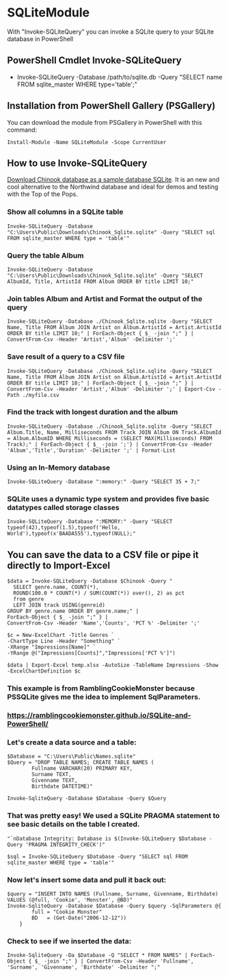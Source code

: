 # SQLiteModule
With "Invoke-SQLiteQuery" you can invoke a SQLite query to your SQLite database in PowerShell


PowerShell Cmdlet Invoke-SQLiteQuery
------------------------------------

* Invoke-SQLiteQuery -Database /path/to/sqlite.db -Query "SELECT name FROM sqlite_master WHERE type='table';"


Installation from PowerShell Gallery (PSGallery)
------------------------------------------------

You can download the module from PSGallery in PowerShell with this command:

```Install-Module -Name SQLiteModule -Scope CurrentUser```

How to use Invoke-SQLiteQuery
-----------------------------

[Download Chinook database as a sample database SQLite](https://github.com/lerocha/chinook-database/blob/master/ChinookDatabase/DataSources/Chinook_Sqlite.sqlite). It is an new and cool alternative to the Northwind database and ideal for demos and testing with the Top of the Pops.

### Show all columns in a SQLite table

```
Invoke-SQLiteQuery -Database "C:\Users\Public\Downloads\Chinook_Sqlite.sqlite" -Query "SELECT sql FROM sqlite_master WHERE type = 'table'"
 ```
 
### Query the table Album

``` 
Invoke-SQLiteQuery -Database "C:\Users\Public\Downloads\Chinook_Sqlite.sqlite" -Query "SELECT AlbumId, Title, ArtistId FROM Album ORDER BY title LIMIT 10;"
```

### Join tables Album and Artist and Format the output of the query
```
Invoke-SQLiteQuery -Database ./Chinook_Sqlite.sqlite -Query "SELECT Name, Title FROM Album JOIN Artist on Album.ArtistId = Artist.ArtistId ORDER BY title LIMIT 10;" | ForEach-Object { $_ -join ";" } | ConvertFrom-Csv -Header 'Artist','Album' -Delimiter ';'
```

### Save result of a query to a CSV file

```
Invoke-SQLiteQuery -Database ./Chinook_Sqlite.sqlite -Query "SELECT Name, Title FROM Album JOIN Artist on Album.ArtistId = Artist.ArtistId ORDER BY title LIMIT 10;" | ForEach-Object { $_ -join ";" } | ConvertFrom-Csv -Header 'Artist','Album' -Delimiter ';' | Export-Csv -Path ./myfile.csv
```

### Find the track with longest duration and the album
```
Invoke-SQLiteQuery -Database ./Chinook_Sqlite.sqlite -Query "SELECT Album.Title, Name, Milliseconds FROM Track JOIN Album ON Track.AlbumId = Album.AlbumID WHERE Milliseconds = (SELECT MAX(Milliseconds) FROM Track);" | ForEach-Object { $_ -join ';'} | ConvertFrom-Csv -Header 'Album','Title','Duration' -Delimiter ';' | Format-List
```

### Using an In-Memory database

```
Invoke-SQLiteQuery -Database ":memory:" -Query "SELECT 35 + 7;"
```

### SQLite uses a dynamic type system and provides five basic datatypes called storage classes

```
Invoke-SQLiteQuery -Database ":MEMORY:" -Query "SELECT typeof(42),typeof(1.5),typeof('Hello, World'),typeof(x'BAADA555'),typeof(NULL);"
```

## You can save the data to a CSV file or pipe it directly to Import-Excel
```
$data = Invoke-SQLiteQuery -Database $Chinook -Query "
  SELECT genre.name, COUNT(*),
  ROUND(100.0 * COUNT(*) / SUM(COUNT(*)) over(), 2) as pct
  from genre
  LEFT JOIN track USING(genreid)
GROUP BY genre.name ORDER BY genre.name;" | 
ForEach-Object { $_ -join ";" } | 
ConvertFrom-Csv -Header 'Name','Counts', 'PCT %' -Delimiter ';'

$c = New-ExcelChart -Title Genres `
-ChartType Line -Header "Something" `
-XRange "Impressions[Name]" `
-YRange @("Impressions[Counts]","Impressions['PCT %']")

$data | Export-Excel temp.xlsx -AutoSize -TableName Impressions -Show -ExcelChartDefinition $c
```

### This example is from RamblingCookieMonster because PSSQLite gives me the idea to implement SqlParameters.
### https://ramblingcookiemonster.github.io/SQLite-and-PowerShell/

### Let's create a data source and a table:

```
$Database = "C:\Users\Public\Names.sqlite"
$Query = "DROP TABLE NAMES; CREATE TABLE NAMES (
        Fullname VARCHAR(20) PRIMARY KEY,
        Surname TEXT,
        Givenname TEXT,
        Birthdate DATETIME)"

Invoke-SqliteQuery -Database $Database -Query $Query 
```

### That was pretty easy! We used a SQLite PRAGMA statement to see basic details on the table I created.

```
"`nDatabase Integrity: Database is $(Invoke-SQLiteQuery $Database -Query 'PRAGMA INTEGRITY_CHECK')"

$sql = Invoke-SQLiteQuery $Database -Query "SELECT sql FROM sqlite_master WHERE type = 'table'"
```

### Now let's insert some data and pull it back out:

```
$query = "INSERT INTO NAMES (Fullname, Surname, Givenname, Birthdate) VALUES (@full, 'Cookie', 'Monster', @BD)"                  
Invoke-SqliteQuery -Database $Database -Query $query -SqlParameters @{
        full = "Cookie Monster"
        BD   = (Get-Date("2006-12-12"))
    } 
```

### Check to see if we inserted the data:

```
Invoke-SqliteQuery -Da $Database -Q "SELECT * FROM NAMES" | ForEach-Object { $_ -join ";" } | ConvertFrom-Csv -Header 'Fullname', 'Surname', 'Givenname', 'Birthdate' -Delimiter ";" 
```
